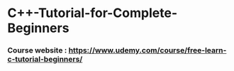 # C++-Tutorial-for-Complete-Beginners

### Course website : https://www.udemy.com/course/free-learn-c-tutorial-beginners/
